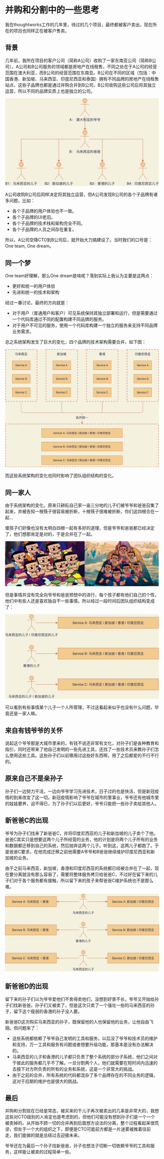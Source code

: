 # 并购和分割中的一些思考

我在thoughtworks工作的几年里，待过的几个项目，最终都被客户卖出，现在所在的项目也同样正在被客户售卖。

## 背景

几年前，我所在项目的客户公司（简称A公司）收购了一家东南亚公司（简称B公司），A公司和B公司服务的领域都是房地产在线租售，不同之处在于A公司的经营范围在澳大利亚，而B公司的经营范围在东南亚。B公司在不同的区域（包括：中国香港、新加坡、马来西亚、印度尼西亚和泰国）拥有不同品牌的房地产在线租售站点，这些子品牌也都是通过并购合并到B公司，B公司收购这些公司后将其独立运营，所以不同的品牌实质上也是独立的公司。

![](./images/blog-1.jpeg)

A公司收购B公司后同样决定将其独立运营，但A公司发现B公司的各个子品牌有诸多问题，比如：
- 各个子品牌的用户体验也不一致。
- 各个子品牌的UI老旧。
- 各个子品牌的技术栈和架构完全不同。
- 各个子品牌的人员之间存在重复。

所以，A公司空降CTO到B公司后，就开始大力搞建设了。当时我们的口号是：One team, One dream。

## 同一个梦

One team好理解，那么One dream是啥呢？落到实际上我认为主要是这两点：

- 更好和统一的用户体验
- 先进和统一的技术和架构

经过一番讨论，最终的方向就是：
- 对于用户（普通用户和客户）可见系统保持其独立部署和运行，但是需要通过一个代码库通过不同的配置构建不同品牌的服务。
- 对于用户不可见的服务，使用一个代码库构建一个独立的服务来支持不同品牌业务需求。

总之系统架构发生了巨大的变化，四个品牌的技术架构需要合并，如下图：

![](./images/blog-2.jpeg)

而这些系统架构的变化也同时影响了团队组织结构的变化。

## 同一家人

由于系统架构的变化，原来只耕耘自己家一亩三分地的儿子们被爷爷和爸爸召集了起来，并被告知一根筷子很容易被折断，十根筷子很难被折断，你们这四根合在一起...

傻孩子们好像也没有太明白四根一起有多好的道理，但是爷爷和爸爸都已经决定了，他们想那肯定是对的，于是合并在了一起。

![](./images/blog-3.jpeg)

但是事情并没有完全向爷爷和爸爸预想中的进行，每个孩子都有他们自己的个性，他们中有些人还是喜欢独自干一些事情。所以经过一段时间后团队组织结构变成了：

![](./images/blog-4.jpeg)

可以看到有些事情某个儿子一个人所管理，不过这看起来似乎也没有什么问题，毕竟还是一家人嘛。

## 来自有钱爷爷的关怀

说起这个爷爷那是大城市里来的，有钱不说还非常有文化，对孙子们是各种教育和指引，同时还带来了他自己发明的一些先进工具，还找了一些技术员来教孙子们怎么使用这些工具。这些孙子们以前哪用过这些好东西啊，用了之后都爱的不行不行的。

## 原来自己不是亲孙子

孙子们一边努力干活，一边向爷爷学习先进技术，日子过的也是快活，但是新冠疫情的到来改变了这一切。新冠疫情影响了爷爷在城市的里事业，爷爷还有他城市里的娃娃要养，迫不得已，为了孙子们以后更好，爷爷只能把一些孙子卖给其他人。

## 新爸爸C的出现

爷爷为孙子们找来了新爸爸C，并将印度尼西亚的儿子和新加坡的儿子卖个了他。爸爸C其实只是想要这两个儿子所经营的业务，他的计划是将两个儿子所有的业务和数据都迁移到自己的系统，然后抛弃这两个儿子。听到这，这两儿子都跑了。于是爸爸C要求，在他完成迁移之前他需要A爷爷和B爸爸继续维护印度尼西亚和新加坡的业务。

由于之前马来西亚，新加坡，香港和印度尼西亚的系统都已经被合并在了一起，现在要分离就没有那么容易了，需要将整体服务拷贝给爸爸C，不过好在留下来的儿子们对于各个服务都有接触，所以留下来的孩子来帮爸爸C维护系统也不是那么难。

![](./images/blog-5.jpeg)

## 新爸爸D的出现

留下来的孙子们以为爷爷爱他们不舍得卖他们，没想到好景不长，爷爷又开始给孙子们找新爸爸。孙子们又被卖了，但是这次只卖了一个强壮一些的马来西亚的孙子，留下这个瘦弱的香港的孙子没人要。

新爸爸D这次购买马来西亚的孙子，既保留他的人也保留他的业务，让他自由飞翔。但问题来了：
- 这些系统都依赖了爷爷自己发明的工具和服务，以后没了爷爷和技术员的维护和支持，万一工具和服务有问题或者想要升级功能，那基本是没有办法解决的。
- 马来西亚的儿子和香港的儿子都只负责了整个系统的部分子系统，他们之间对于彼此的服务都几乎不了解。一旦分割两个人，他们就需要在短时间内迅速的去接下对方所负责的所有的业务和系统，这是一个非常大的挑战。
- 由于之前的合并，所有系统的代码都混杂了多个品牌存在的不同业务的逻辑，这对于后期的维护也是很大的挑战。

## 最后

并购和分割现在已经是常态，被买来的干儿子再次被卖出的几率是非常大的，我想这些对CTO级别的人肯定也是考虑到的，但他们可能没有想到孙子们是一个一个被卖掉的。从开始不顾一切的合并再到后面想方设法的分离，整个过程看起来很荒谬，但处于一个大的组织之下，即便是CTO可能前方都是一片迷雾被推着往前走，我们能做的就是总结过去迎接未来。

爷爷还在为最后一个孙子找新爸爸，孙子也想法子切断一切依赖爷爷的工具和服务，这样能让被卖的过程简单一些。
